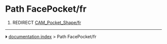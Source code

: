 # Path FacePocket/fr
1.  REDIRECT [CAM_Pocket_Shape/fr](CAM_Pocket_Shape/fr.md)



---
⏵ [documentation index](../README.md) > Path FacePocket/fr
